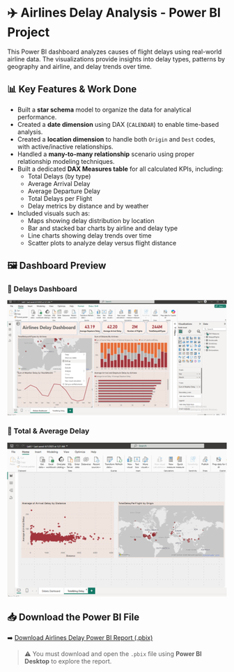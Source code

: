# ✈️ Airlines Delay Analysis - Power BI Project

This Power BI dashboard analyzes causes of flight delays using real-world airline data. The visualizations provide insights into delay types, patterns by geography and airline, and delay trends over time.

## 📊 Key Features & Work Done

- Built a **star schema** model to organize the data for analytical performance.
- Created a **date dimension** using DAX (`CALENDAR`) to enable time-based analysis.
- Created a **location dimension** to handle both `Origin` and `Dest` codes, with active/inactive relationships.
- Handled a **many-to-many relationship** scenario using proper relationship modeling techniques.
- Built a dedicated **DAX Measures table** for all calculated KPIs, including:
  - Total Delays (by type)
  - Average Arrival Delay
  - Average Departure Delay
  - Total Delays per Flight
  - Delay metrics by distance and by weather
- Included visuals such as:
  - Maps showing delay distribution by location
  - Bar and stacked bar charts by airline and delay type
  - Line charts showing delay trends over time
  - Scatter plots to analyze delay versus flight distance

## 🖼️ Dashboard Preview

### 📍 Delays Dashboard  
![Delays Dashboard](./Screenshot%202025-06-25%20150207.png)

### 📍 Total & Average Delay  
![Total & Avg Delay](./Screenshot%202025-06-25%20150221.png)

## 📥 Download the Power BI File

➡️ [Download Airlines Delay Power BI Report (.pbix)](https://drive.google.com/uc?export=download&id=1vMOnFzAI7YGg3lP7KWUoMgas9McoAGiH)

> ⚠️ You must download and open the `.pbix` file using **Power BI Desktop** to explore the report.
